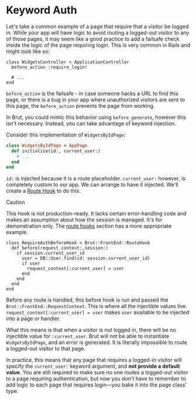 # Keyword Auth

Let's take a common example of a page that require that a visitor be logged in.  While your app will have logic to avoid routing a logged-out visitor to any of those pages, it may seem like a good practice to add a failsafe check inside the logic of the page requiring login. This is very common in Rails and might look like so:

```ruby{2}
class WidgetsController < ApplicationController
  before_action :require_login!

  # ...
end
```

`before_action` is the failsafe - in case someone hacks a URL to find this page, or there is a bug in your app where unauthorized visitors are sent to this page, the `before_action` prevents the page from working.

In Brut, you could mimic this behavior using `before_generate`, however this isn't necessary.  Instead, you can take advantage of keyword injection.

Consider this implementation of `WidgetsByIdPage`:

```ruby
class WidgetsByIdPage < AppPage
  def initialize(id:, current_user:)
    # ...
  end
end
```

`id:` is injected because it is a route placeholder.  `current_user:` however, is completely custom to our app.  We can arrange to
have it injected.  We'll create a [Route Hook](/hooks) to do this.

> [!CAUTION]
> This hook is not production-ready. It lacks certain error-handling code and
> makes an assumption about how the session is managed. It's for demonstration only.
> The [route hooks](/hooks) section has a more
> appropriate example.

```ruby{6}
class RequireAuthBeforeHook < Brut::FrontEnd::RouteHook
  def before(request_context:,session:)
    if session.current_user_id
      user = DB::User.find(id: session.current_user_id)
      if user
        request_context[:current_user] = user
      end
    end
  end
end
```

Before any route is handled, this before hook is run and passed the `Brut::FrontEnd::RequestContext`.  This is where all the
injectible values live.  `request_context[:current_user] = user` makes `user` available to be injected into a page or handler.

What this means is that when a visitor is not logged in, there will be no injectible value for `:current_user`.  Brut will not be able
to instantiate `WidgetsByIdPage`, and an error is generated.  It is literally impossible to route a logged-out visitor to that page.

In practice, this means that any page that requires a logged-in visitor will specify the `current_user:` keyword argument, and **not provide a default value**.  You are still required to make sure no one routes a logged-out visitor to a page requiring authentication, but now you don't have to remember to add logic to each page that requires login—you bake it into the page class' type.
